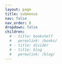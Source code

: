 ```yaml
---
layout: page
title: submenus
nav: false
nav_order: 8
dropdown: false
children:
  # - title: bookshelf
  #   permalink: /books/
  # - title: divider
  # - title: blog
  #   permalink: /blog/
---
```

